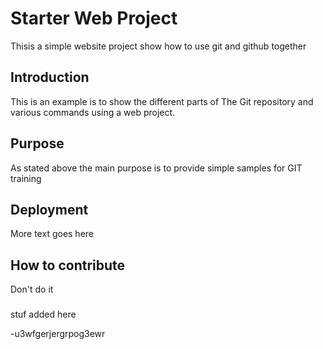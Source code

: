 # Starter Web Project

Thisis a simple website project
show how to use git and github together

## Introduction

This is an example is to show the different parts
of The Git repository and various commands 
using a web project.

## Purpose

As stated above the main purpose is to 
provide simple samples for GIT training

## Deployment

More text goes here


## How to contribute

Don't do it

###

stuf added here

-u3wfgerjergrpog3ewr